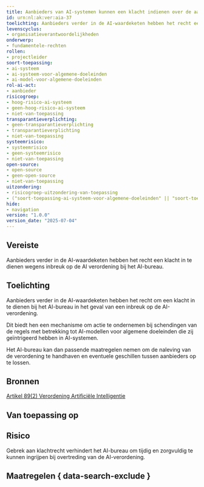 ```yaml
---
title: Aanbieders van AI-systemen kunnen een klacht indienen over de aanbieder van hun AI-model
id: urn:nl:ak:ver:aia-37
toelichting: Aanbieders verder in de AI-waardeketen hebben het recht een klacht in te dienen wegens inbreuk op de AI verordening bij het AI-bureau.
levenscyclus:
- organisatieverantwoordelijkheden
onderwerp:
- fundamentele-rechten
rollen:
- projectleider
soort-toepassing:
- ai-systeem
- ai-systeem-voor-algemene-doeleinden
- ai-model-voor-algemene-doeleinden
rol-ai-act:
- aanbieder
risicogroep:
- hoog-risico-ai-systeem
- geen-hoog-risico-ai-systeem
- niet-van-toepassing
transparantieverplichting:
- geen-transparantieverplichting
- transparantieverplichting
- niet-van-toepassing
systeemrisico:
- systeemrisico
- geen-systeemrisico
- niet-van-toepassing
open-source:
- open-source
- geen-open-source
- niet-van-toepassing
uitzondering:
- risicogroep-uitzondering-van-toepassing
- ("soort-toepassing-ai-systeem-voor-algemene-doeleinden" || "soort-toepassing-ai-systeem") && "open-source-open-source" && "transparantieverplichting-geen-transparantieverplichting" && "risicogroep-geen-hoog-risico-ai-systeem"
hide:
- navigation
version: "1.0.0"
version_date: "2025-07-04"
---
```


<!-- tags -->
## Vereiste

Aanbieders verder in de AI-waardeketen hebben het recht een klacht in te dienen wegens inbreuk op de AI verordening bij het AI-bureau.

## Toelichting

Aanbieders verder in de AI-waardeketen hebben het recht om een klacht in te dienen bij het AI-bureau in het geval van een inbreuk op de AI-verordening.

Dit biedt hen een mechanisme om actie te ondernemen bij schendingen van de regels met betrekking tot AI-modellen voor algemene doeleinden die zij geïntrigeerd hebben in AI-systemen.

Het AI-bureau kan dan passende maatregelen nemen om de naleving van de verordening te handhaven en eventuele geschillen tussen aanbieders op te lossen.

## Bronnen

[Artikel 89(2) Verordening Artificiële Intelligentie](https://eur-lex.europa.eu/legal-content/NL/TXT/HTML/?uri=OJ:L_202401689#d1e7817-1-1)

## Van toepassing op

## Risico

Gebrek aan klachtrecht verhindert het AI-bureau om tijdig en zorgvuldig te kunnen ingrijpen bij overtreding van de AI-verordening.

## Maatregelen { data-search-exclude }

<!-- list_maatregelen vereiste/aia-37-recht-klacht-indienen-bij-ai-bureau no-search no-onderwerp no-rol no-levenscyclus -->
